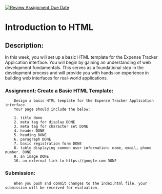 [![Review Assignment Due Date](https://classroom.github.com/assets/deadline-readme-button-22041afd0340ce965d47ae6ef1cefeee28c7c493a6346c4f15d667ab976d596c.svg)](https://classroom.github.com/a/Dr_CRy30)
# Introduction to HTML

## Description:
In this week, you will set up a basic HTML template for the Expense Tracker Application interface. You will begin by gaining an understanding of web development fundamentals. This serves as a foundational step in the development process and will provide you with hands-on experience in building web interfaces for real-world applications.

### Assignment: Create a Basic HTML Template:
        Design a basic HTML template for the Expense Tracker Application interface.
        Your page should include the below:

        1. title done
        2. meta tag for display DONE
        3. meta tag for character set DONE
        4. header DONE
        5. heading DONE 
        6. paragraph DONE
        7. basic registration form DONE
        8. table displaying common user information: name, email, phone number. DONE
        9. an image DONE
        10. an external link to https://google.com DONE
        

### Submission:
        When you push and commit changes to the index.html file, your submission will be received for evaluation.


